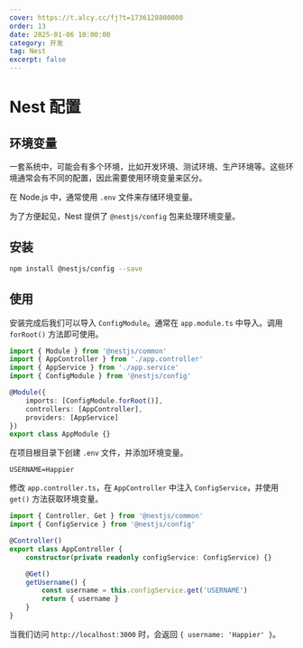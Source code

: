 ```yaml
---
cover: https://t.alcy.cc/fj?t=1736128800000
order: 13
date: 2025-01-06 10:00:00
category: 开发
tag: Nest
excerpt: false
---
```


# Nest 配置

## 环境变量

一套系统中，可能会有多个环境，比如开发环境、测试环境、生产环境等。这些环境通常会有不同的配置，因此需要使用环境变量来区分。

在 Node.js 中，通常使用 `.env` 文件来存储环境变量。

为了方便起见，Nest 提供了 `@nestjs/config` 包来处理环境变量。

## 安装

```sh
npm install @nestjs/config --save
```

## 使用

安装完成后我们可以导入 `ConfigModule`。通常在 `app.module.ts` 中导入。调用 `forRoot()` 方法即可使用。

```TypeScript
import { Module } from '@nestjs/common'
import { AppController } from './app.controller'
import { AppService } from './app.service'
import { ConfigModule } from '@nestjs/config'

@Module({
    imports: [ConfigModule.forRoot()],
    controllers: [AppController],
    providers: [AppService]
})
export class AppModule {}
```

在项目根目录下创建 `.env` 文件，并添加环境变量。

```
USERNAME=Happier
```

修改 `app.controller.ts`，在 `AppController` 中注入 `ConfigService`，并使用 `get()` 方法获取环境变量。

```TypeScript
import { Controller, Get } from '@nestjs/common'
import { ConfigService } from '@nestjs/config'

@Controller()
export class AppController {
    constructor(private readonly configService: ConfigService) {}

    @Get()
    getUsername() {
        const username = this.configService.get('USERNAME')
        return { username }
    }
}
```

当我们访问 `http://localhost:3000` 时，会返回 `{ username: 'Happier' }`。
